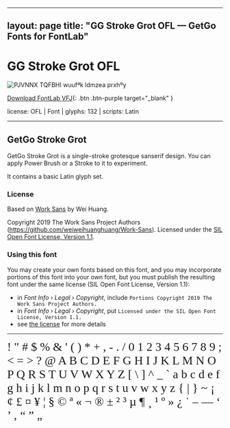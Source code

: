 
---
layout: page
title: "GG Stroke Grot OFL — GetGo Fonts for FontLab"
---
# GG Stroke Grot OFL

![PJVNNX TQFBHI wuufªk ldmzea prxhºy](images/stroke-grot.svg)

[Download FontLab VFJ](https://downgit.github.io/#/home?url=https://github.com/fontlabcom/getgo-fonts/blob/main/getgo-fonts/ofl/stroke-grot/stroke-grot.ttf){: .btn .btn-purple target="_blank" }

license: OFL \| Font \| glyphs: 132 \| scripts: Latin

---

## GetGo Stroke Grot

GetGo Stroke Grot is a single-stroke grotesque sanserif design. You can apply Power Brush or a Stroke to it to experiment.

It contains a basic Latin glyph set.


### License

Based on [Work Sans](https://github.com/weiweihuanghuang/Work-Sans) by Wei Huang.

Copyright 2019 The Work Sans Project Authors (https://github.com/weiweihuanghuang/Work-Sans). Licensed under the [SIL Open Font License, Version 1.1](https://scripts.sil.org/OFL).

### Using this font

You may create your own fonts based on this font, and you may incorporate portions of this font into your own font, but you must publish the resulting font under the same license (SIL Open Font License, Version 1.1):

- in _Font Info › Legal › Copyright_, include `Portions Copyright 2019 The Work Sans Project Authors.`
- in _Font Info › Legal › Copyright_, put `Licensed under the SIL Open Font License, Version 1.1.`
- see [the license](https://scripts.sil.org/OFL) for more details


---

<div style="font-family: GG Stroke Grot OFL; font-size: 2em;">
     ! " # $ % & ' ( ) * + , - . / 0 1 2 3 4 5 6 7 8 9 ; < = > ? @ A B C D E F G H I J K L M N O P Q R S T U V W X Y Z [ \ ] ^ _ ` a b c d e f g h i j k l m n o p q r s t u v w x y z { | } ~ ¡ ¢ £ ¤ ¥ ¦ § © ª « ¬ ® ± ² ³ µ ¶ ¸ ¹ º » ¿ ˙ – — ‘ ’ ‚ “ ” „
</div>

